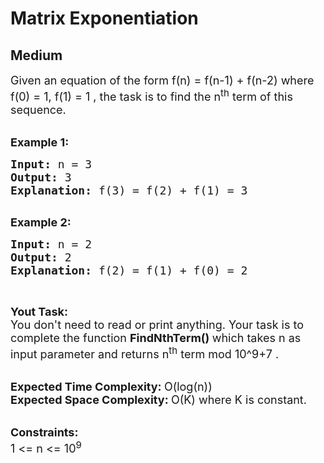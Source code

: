 # Matrix Exponentiation
## Medium
<div class="problems_problem_content__Xm_eO"><p><span style="font-size:18px">Given an equation of the form f(n) = f(n-1) + f(n-2) where f(0) = 1, f(1) = 1&nbsp;, the task is to find the n<sup>th</sup>&nbsp;term of this sequence.</span><br>
&nbsp;</p>

<p><span style="font-size:18px"><strong>Example 1:</strong></span></p>

<pre><span style="font-size:18px"><strong>Input: </strong>n = 3
<strong>Output: </strong>3
<strong>Explanation: </strong>f(3) = f(2) + f(1) = 3
</span>
</pre>

<p><span style="font-size:18px"><strong>Example 2:</strong></span></p>

<pre><span style="font-size:18px"><strong>Input: </strong>n = 2
<strong>Output: </strong>2
<strong>Explanation: </strong>f(2) = f(1) + f(0) = 2</span>
</pre>

<p>&nbsp;</p>

<p><span style="font-size:18px"><strong>Yout Task:</strong><br>
You don't need to read or print anything. Your task is to complete the function&nbsp;<strong>FindNthTerm()&nbsp;</strong>which takes n as input parameter and returns n<sup>th</sup>&nbsp;term mod 10^9+7&nbsp;.</span></p>

<p><br>
<span style="font-size:18px"><strong>Expected Time Complexity:&nbsp;</strong>O(log(n))<br>
<strong>Expected Space Complexity:&nbsp;</strong>O(K) where K is constant.</span><br>
&nbsp;</p>

<p><span style="font-size:18px"><strong>Constraints:</strong><br>
1 &lt;= n &lt;= 10<sup>9</sup></span></p>
</div>